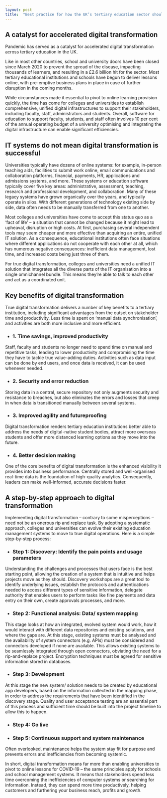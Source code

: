```yaml
---
layout: post
title:  "Best practice for how the UK’s tertiary education sector should approach digital transformation"
---
```

## A catalyst for accelerated digital transformation
Pandemic has served as a catalyst for accelerated digital transformation across tertiary education in the UK.

Like in most other countries, school and university doors have been closed since March 2020 to prevent the spread of the disease, impacting thousands of learners, and resulting in a £2.6 billion hit for the sector. Most tertiary educational institutions and schools have begun to deliver lessons online, with pre-emptive business plans in place in case of further disruption in the coming months.

While circumstances made it essential to pivot to online learning provision quickly, the time has come for colleges and universities to establish comprehensive, unified digital infrastructures to support their stakeholders, including faculty, staff, administrators and students. Overall, software for education to support faculty, students, and staff often involves 10 per cent of the annual operating budget of a university optimising and integrating the digital infrastructure can enable significant efficiencies.

## IT systems do not mean digital transformation is successful
Universities typically have dozens of online systems: for example, in-person teaching aids, facilities to submit work online, email communications and collaboration platforms, financial, payments, HR, applications and admissions systems, and more. These systems or education software typically cover five key areas: administrative, assessment, teaching, research and professional development, and collaboration. Many of these legacy systems have grown organically over the years, and typically operate in silos. With different generations of technology existing side by side, data often needs to be manually transferred from one to another.

Most colleges and universities have come to accept this status quo as a ‘fact of life’ – a situation that cannot be changed because it might lead to upheaval, disruption or high costs. At first, purchasing several independent tools may seem cheaper and more effective than acquiring an entire, unified IT solution. As a consequence, educational institutions often face situations where different applications do not cooperate with each other at all, which has numerous negative consequences: inefficient data management, lost time, and increased costs being just three of them.

For true digital transformation, colleges and universities need a unified IT solution that integrates all the diverse parts of the IT organisation into a single omnichannel bundle. This means they’re able to talk to each other and act as a coordinated unit.

## Key benefits of digital transformation
True digital transformation delivers a number of key benefits to a tertiary institution, including significant advantages from the outset on stakeholder time and productivity. Less time is spent on ‘manual data synchronisation’, and activities are both more inclusive and more efficient.

- ### 1. Time savings, improved productivity
Staff, faculty and students no longer need to spend time on manual and repetitive tasks, leading to lower productivity and compromising the time they have to tackle true value-adding duties. Activities such as data input can be done by end users, and once data is received, it can be used whenever needed.

- ### 2. Security and error reduction
Storing data in a central, secure repository not only augments security and resistance to breaches, but also eliminates the errors and losses that creep in when data is transitioned manually between several systems.

- ### 3. Improved agility and futureproofing
Digital transformation renders tertiary education institutions better able to address the needs of digital-native student bodies, attract more overseas students and offer more distanced learning options as they move into the future.

- ### 4. Better decision making
One of the core benefits of digital transformation is the enhanced visibility it provides into business performance. Centrally stored and well-organised real-time data is the foundation of high-quality analytics. Consequently, leaders can make well-informed, accurate decisions faster.


## A step-by-step approach to digital transformation
Implementing digital transformation – contrary to some misperceptions – need not be an onerous rip and replace task. By adopting a systematic approach, colleges and universities can evolve their existing education management systems to move to true digital operations. Here is a simple step-by-step process:

- ### Step 1: Discovery: Identify the pain points and usage parameters
Understanding the challenges and processes that users face is the best starting point, allowing the creation of a system that is intuitive and helps projects move as they should. Discovery workshops are a great tool to identify underlying issues, establish the protocols and authentications needed to access different types of sensitive information, delegate authority that enables users to perform tasks like fine payments and data entry on their own, create approvals processes, and more.

- ### Step 2: Functional analysis: Data/ system mapping
This stage looks at how an integrated, evolved system would work, how it would interact with different data repositories and existing solutions, and where the gaps are. At this stage, existing systems must be analysed and the availability of system connectors (e.g. APIs) must be considered and connectors developed if none are available. This allows existing systems to be seamlessly integrated through open connectors, obviating the need for a rip-and-replace project. Encryption techniques must be agreed for sensitive information stored in databases.

- ### Step 3: Development
At this stage the new system/ solution needs to be created by educational app developers, based on the information collected in the mapping phase, in order to address the requirements that have been identified in the discovery stage. Quality and user acceptance testing are an essential part of this process and sufficient time should be built into the project timeline to allow this to happen.

- ### Step 4: Go live

- ### Step 5: Continuous support and system maintenance
Often overlooked, maintenance helps the system stay fit for purpose and prevents errors and inefficiencies from becoming systemic.

In short, digital transformation means far more than enabling universities to pivot to online lessons for COVID-19 – the same principles apply for schools and school management systems. It means that stakeholders spend less time overcoming the inefficiencies of computer systems or searching for information. Instead, they can spend more time productively, helping customers and furthering your business reach, profits and growth.
